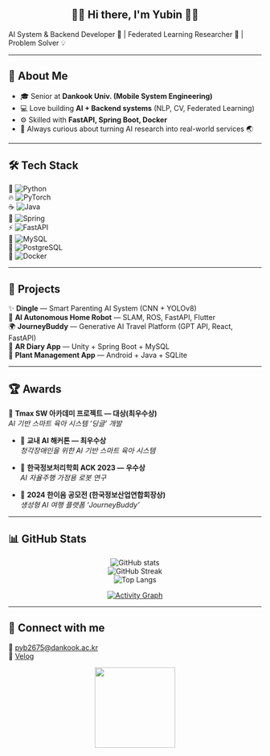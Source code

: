 <h2 align="center">🍓🐰 Hi there, I'm Yubin 🐰🍓</h2>


AI System & Backend Developer 🌱 | Federated Learning Researcher 🧩 | Problem Solver 💡  

---

## 📝 About Me
- 🎓 Senior at **Dankook Univ. (Mobile System Engineering)**  
- 💻 Love building **AI + Backend systems** (NLP, CV, Federated Learning)  
- ⚙️ Skilled with **FastAPI, Spring Boot, Docker**  
- 🌸 Always curious about turning AI research into real-world services 🌏  

---

## 🛠 Tech Stack
🐍 ![Python](https://img.shields.io/badge/Python-3776AB?style=flat-square&logo=python&logoColor=white)  
🔥 ![PyTorch](https://img.shields.io/badge/PyTorch-EE4C2C?style=flat-square&logo=pytorch&logoColor=white)  
☕ ![Java](https://img.shields.io/badge/Java-ED8B00?style=flat-square&logo=java&logoColor=white)  
🌿 ![Spring](https://img.shields.io/badge/Spring-6DB33F?style=flat-square&logo=spring&logoColor=white)  
⚡ ![FastAPI](https://img.shields.io/badge/FastAPI-009688?style=flat-square&logo=fastapi&logoColor=white)  
🐬 ![MySQL](https://img.shields.io/badge/MySQL-4479A1?style=flat-square&logo=mysql&logoColor=white)  
🐘 ![PostgreSQL](https://img.shields.io/badge/Postgres-316192?style=flat-square&logo=postgresql&logoColor=white)  
🐳 ![Docker](https://img.shields.io/badge/Docker-2496ED?style=flat-square&logo=docker&logoColor=white)  

---

## 🚀 Projects
✨ **Dingle** — Smart Parenting AI System (CNN + YOLOv8)  
🤖 **AI Autonomous Home Robot** — SLAM, ROS, FastAPI, Flutter  
🌍 **JourneyBuddy** — Generative AI Travel Platform (GPT API, React, FastAPI)  
📔 **AR Diary App** — Unity + Spring Boot + MySQL  
🌱 **Plant Management App** — Android + Java + SQLite  

---

## 🏆 Awards
 🥇 **Tmax SW 아카데미 프로젝트 — 대상(최우수상)**  
  *AI 기반 스마트 육아 시스템 ‘딩글’ 개발*

- 🥇 **교내 AI 해커톤 — 최우수상**  
  *청각장애인을 위한 AI 기반 스마트 육아 시스템*

- 🏅 **한국정보처리학회 ACK 2023 — 우수상**  
  *AI 자율주행 가정용 로봇 연구*

- 🥉 **2024 한이음 공모전 (한국정보산업연합회장상)**  
  *생성형 AI 여행 플랫폼 ‘JourneyBuddy’*



---

## 📊 GitHub Stats
<div align="center">

![GitHub stats](https://github-readme-stats.vercel.app/api?username=yubin012&show_icons=true&theme=rose_pine)  
![GitHub Streak](https://streak-stats.demolab.com?user=yubin012&theme=rose_pine&hide_border=true)  
![Top Langs](https://github-readme-stats.vercel.app/api/top-langs/?username=yubin012&layout=donut&theme=rose_pine)  

[![Activity Graph](https://github-readme-activity-graph.vercel.app/graph?username=yubin012&theme=tokyo-night)](https://github.com/ashutosh00710/github-readme-activity-graph)

</div>


---

## 🌸 Connect with me
📧 pyb2675@dankook.ac.kr  
🔗 [Velog](https://velog.io/@yubin012)  

<p align="center">
  <img src="https://media.giphy.com/media/l0MYt5jPR6QX5pnqM/giphy.gif" width="160px"/>
</p>
